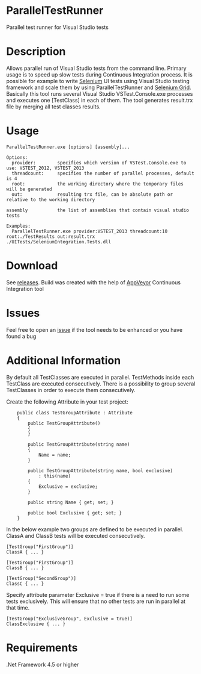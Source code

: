 # ParallelTestRunner
Parallel test runner for Visual Studio tests

# Description
Allows parallel run of Visual Studio tests from the command line. Primary usage is to speed up slow tests during Continuous Integration process. It is possible for example to write [Selenium](http://www.seleniumhq.org/) UI tests using Visual Studio testing framework and scale them by using ParallelTestRunner and [Selenium Grid](http://www.seleniumhq.org/projects/grid/). Basically this tool runs several Visual Studio VSTest.Console.exe processes and executes one [TestClass] in each of them. The tool generates result.trx file by merging all test classes results.

# Usage
```
ParallelTestRunner.exe [options] [assembly]...

Options:
  provider:        specifies which version of VSTest.Console.exe to use: VSTEST_2012, VSTEST_2013
  threadcount:     specifies the number of parallel processes, default is 4
  root:            the working directory where the temporary files will be generated
  out:             resulting trx file, can be absolute path or relative to the working directory
  
assembly           the list of assemblies that contain visual studio tests

Examples:
  ParallelTestRunner.exe provider:VSTEST_2013 threadcount:10 root:./TestResults out:result.trx ./UITests/SeleniumIntegration.Tests.dll
```

# Download
See [releases](https://github.com/sscobici/ParallelTestRunner/releases).
Build was created with the help of [AppVeyor](https://ci.appveyor.com/project/sscobici/paralleltestrunner) Continuous Integration tool

# Issues
Feel free to open an [issue](https://github.com/sscobici/ParallelTestRunner/issues) if the tool needs to be enhanced or you have found a bug 

# Additional Information
By default all TestClasses are executed in parallel. TestMethods inside each TestClass are executed consecutively.
There is a possibility to group several TestClasses in order to execute them consecutively.

Create the following Attribute in your test project:
```
    public class TestGroupAttribute : Attribute
    {
        public TestGroupAttribute()
        {
        }

        public TestGroupAttribute(string name)
        {
            Name = name;
        }

        public TestGroupAttribute(string name, bool exclusive)
            : this(name)
        {
            Exclusive = exclusive;
        }

        public string Name { get; set; }
        
        public bool Exclusive { get; set; }
    }
```

In the below example two groups are defined to be executed in parallel. ClassA and ClassB tests will be executed consecutively.

```
[TestGroup("FirstGroup")]
ClassA { ... }

[TestGroup("FirstGroup")]
ClassB { ... }

[TestGroup("SecondGroup")]
ClassC { ... }
```

Specify attribute parameter Exclusive = true if there is a need to run some tests exclusively. This will ensure that no other tests are run in parallel at that time.

```
[TestGroup("ExclusiveGroup", Exclusive = true)]
ClassExclusive { ... }
```

# Requirements
.Net Framework 4.5 or higher
